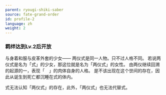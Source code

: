 ```yaml
---
parent: ryougi-shiki-saber
source: fate-grand-order
id: profile-2
language: zh
weight: 2
---
```


### 羁绊达到Lv.2后开放

与身着和服与皮革外套的少女——
两仪式是同一人物。只不过人格不同。
若说两仪式是名为「式」的少女，那这位就是名为「两仪式」的女性。
由两仪继续回溯的起源的一，表现「　」的肉体自身的人格。
是不该出现在这个世间的存在，因此从诞生到死亡都沉睡在式的体内。

式无法认知「两仪式」的存在，此外，「两仪式」也无法代替式。

